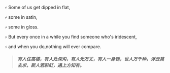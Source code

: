 
`⚡`  Some of us get dipped in flat,

`⚡`  some in satin, 

`⚡`  some in gloss. 

`⚡`  But every once in a while you find someone who's iridescent, 

`⚡`  and when you do,nothing will ever compare.

> ##### 有人住高楼，有人处深沟，有人光万丈，有人一身锈，世人万千种，浮云莫去求，斯人若彩虹，遇上方知有。
<!--
**fgoll/fgoll** is a ✨ _special_ ✨ repository because its `README.md` (this file) appears on your GitHub profile.

Here are some ideas to get you started:

- 🔭 I’m currently working on ...
- 🌱 I’m currently learning ...
- 👯 I’m looking to collaborate on ...
- 🤔 I’m looking for help with ...
- 💬 Ask me about ...
- 📫 How to reach me: ...
- 😄 Pronouns: ...
- ⚡ Fun fact: ...
-->
